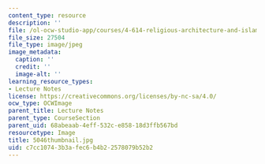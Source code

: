 ```yaml
---
content_type: resource
description: ''
file: /ol-ocw-studio-app/courses/4-614-religious-architecture-and-islamic-cultures-fall-2002/c7cc10743b3afec6b4b22578079b52b2_5046thumbnail.jpg
file_size: 27504
file_type: image/jpeg
image_metadata:
  caption: ''
  credit: ''
  image-alt: ''
learning_resource_types:
- Lecture Notes
license: https://creativecommons.org/licenses/by-nc-sa/4.0/
ocw_type: OCWImage
parent_title: Lecture Notes
parent_type: CourseSection
parent_uid: 68abeaab-4eff-532c-e858-18d3ffb567bd
resourcetype: Image
title: 5046thumbnail.jpg
uid: c7cc1074-3b3a-fec6-b4b2-2578079b52b2
---
```

